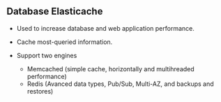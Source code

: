 ## Database Elasticache

- Used to increase database and web application performance.

- Cache most-queried information.

- Support two engines

  - Memcached (simple cache, horizontally and multihreaded performance)
  - Redis (Avanced data types, Pub/Sub, Multi-AZ, and backups and restores)
